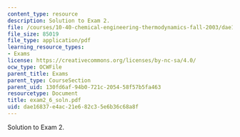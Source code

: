 ```yaml
---
content_type: resource
description: Solution to Exam 2.
file: /courses/10-40-chemical-engineering-thermodynamics-fall-2003/dae16837e4ac21e682c35e6b36c68a8f_exam2_6_soln.pdf
file_size: 85019
file_type: application/pdf
learning_resource_types:
- Exams
license: https://creativecommons.org/licenses/by-nc-sa/4.0/
ocw_type: OCWFile
parent_title: Exams
parent_type: CourseSection
parent_uid: 130fd6af-94b0-721c-2054-58f57b5fa463
resourcetype: Document
title: exam2_6_soln.pdf
uid: dae16837-e4ac-21e6-82c3-5e6b36c68a8f
---
```

Solution to Exam 2.